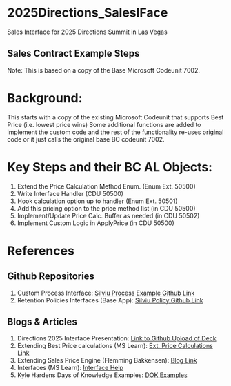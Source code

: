 # 2025Directions_SalesIFace
Sales Interface for 2025 Directions Summit in Las Vegas

Sales Contract Example Steps
------------
Note: This is based on a copy of the Base Microsoft Codeunit 7002.

Background:
==========
This starts with a copy of the existing Microsoft Codeunit that supports Best Price (i.e. lowest price wins)
Some additional functions are added to implement the custom code and the rest of the functionality re-uses original code or it just calls the original base BC codeunit 7002.

Key Steps and their BC AL Objects:
=================================================
1. Extend the Price Calculation Method Enum. (Enum Ext. 50500)
2. Write Interface Handler  (CDU 50500)
3. Hook calculation option up to handler (Enum Ext. 50501)
4. Add this pricing option to the price method list (in CDU 50500)
5. Implement/Update Price Calc. Buffer as needed (in CDU 50502)
6. Implement Custom Logic in ApplyPrice (in CDU 50500)

References
==========
Github Repositories
-------------------
1. Custom Process Interface: [Silviu Process Example Github Link](https://github.com/SilviuVirlan/Directions2025)
2. Retention Policies Interfaces (Base App): [Silviu Policy Github Link](https://github.com/SilviuVirlan/Directions2025InterfacesRetentionPoliciesCustomization)

Blogs & Articles
----------------
1. Directions 2025 Interface Presentation: [Link to Github Upload of Deck](https://github.com/JeffLandeen/2025Directions_SalesIFace/blob/main/presentation/Directions%202025%20Las%20Vegas%20-%20Harnessing%20Interfaces%20-%20build%20your%20own%20sales%20price%20engine.pptx)
2. Extending Best Price calculations (MS Learn): [Ext. Price Calculations Link](https://learn.microsoft.com/en-us/dynamics365/business-central/dev-itpro/developer/devenv-extending-best-price-calculations)
3. Extending Sales Price Engine (Flemming Bakkensen): [Blog Link](https://www.linkedin.com/pulse/how-extend-price-calculation-flemming-bakkensen-6tkgf/)
4. Interfaces (MS Learn): [Interface Help](https://learn.microsoft.com/en-us/dynamics365/business-central/dev-itpro/developer/devenv-interfaces-in-al)
5. Kyle Hardens Days of Knowledge Examples: [DOK Examples](https://github.com/user-attachments/assets/c5187aed-6fea-4d6f-8b6f-607dd9574c3e)
